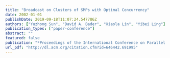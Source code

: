```yaml
---
title: "Broadcast on Clusters of SMPs with Optimal Concurrency"
date: 2002-01-01
publishDate: 2019-09-18T11:07:24.547786Z
authors: ["Yuzhong Sun", "David A. Bader", "Xiaola Lin", "Yibei Ling"]
publication_types: ["paper-conference"]
abstract: ""
featured: false
publication: "*Proceedings of the International Conference on Parallel and Distributed Processing Techniques and Applications - Volume 4*"
url_pdf: "http://dl.acm.org/citation.cfm?id=646442.691995"
---
```


